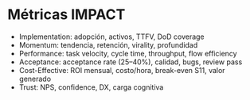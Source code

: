 # Métricas IMPACT
- Implementation: adopción, activos, TTFV, DoD coverage
- Momentum: tendencia, retención, virality, profundidad
- Performance: task velocity, cycle time, throughput, flow efficiency
- Acceptance: acceptance rate (25–40%), calidad, bugs, review pass
- Cost-Effective: ROI mensual, costo/hora, break-even S11, valor generado
- Trust: NPS, confidence, DX, carga cognitiva
